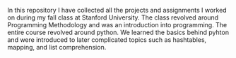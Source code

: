 In this repository I have collected all the projects and assignments I worked on during my fall class at Stanford University. The class revolved around Programming Methodology and was an introduction into programming. The entire course revolved around python. We learned the basics behind pyhton and were introduced to later complicated topics such as hashtables, mapping, and list comprehension.
